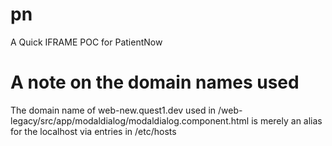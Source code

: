 # pn
A Quick IFRAME POC for PatientNow

# A note on the domain names used
The domain name of web-new.quest1.dev used in /web-legacy/src/app/modaldialog/modaldialog.component.html is merely an alias for the localhost via entries in /etc/hosts
